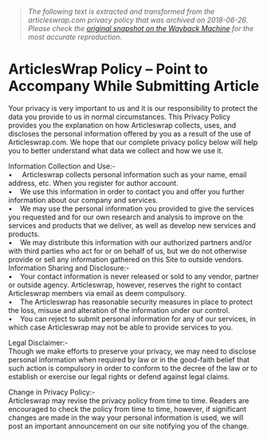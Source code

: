 > *The following text is extracted and transformed from the articleswrap.com privacy policy that was archived on 2018-06-26. Please check the [original snapshot on the Wayback Machine](https://web.archive.org/web/20180626193913id_/http%3A//articleswrap.com/policy.php) for the most accurate reproduction.*

# ArticlesWrap Policy – Point to Accompany While Submitting Article

Your privacy is very important to us and it is our responsibility to protect the data you provide to us in normal circumstances. This Privacy Policy provides you the explanation on how Articleswrap collects, uses, and discloses the personal information offered by you as a result of the use of Articleswrap.com. We hope that our complete privacy policy below will help you to better understand what data we collect and how we use it.

Information Collection and Use:-  
•     Articleswrap collects personal information such as your name, email address, etc. When you register for author account.  
•    We use this information in order to contact you and offer you further information about our company and services.  
•    We may use the personal information you provided to give the services you requested and for our own research and analysis to improve on the services and products that we deliver, as well as develop new services and products.  
•    We may distribute this information with our authorized partners and/or with third parties who act for or on behalf of us, but we do not otherwise provide or sell any information gathered on this Site to outside vendors.  
Information Sharing and Disclosure:-  
•    Your contact information is never released or sold to any vendor, partner or outside agency. Articleswrap, however, reserves the right to contact Articleswrap members via email as deem compulsory.  
•    The Articleswrap has reasonable security measures in place to protect the loss, misuse and alteration of the information under our control.  
•    You can reject to submit personal information for any of our services, in which case Articleswrap may not be able to provide services to you.

Legal Disclaimer:-  
Though we make efforts to preserve your privacy, we may need to disclose personal information when required by law or in the good-faith belief that such action is compulsory in order to conform to the decree of the law or to establish or exercise our legal rights or defend against legal claims.

Change in Privacy Policy:-  
Articleswrap may revise the privacy policy from time to time. Readers are encouraged to check the policy from time to time, however, if significant changes are made in the way your personal information is used, we will post an important announcement on our site notifying you of the change.
